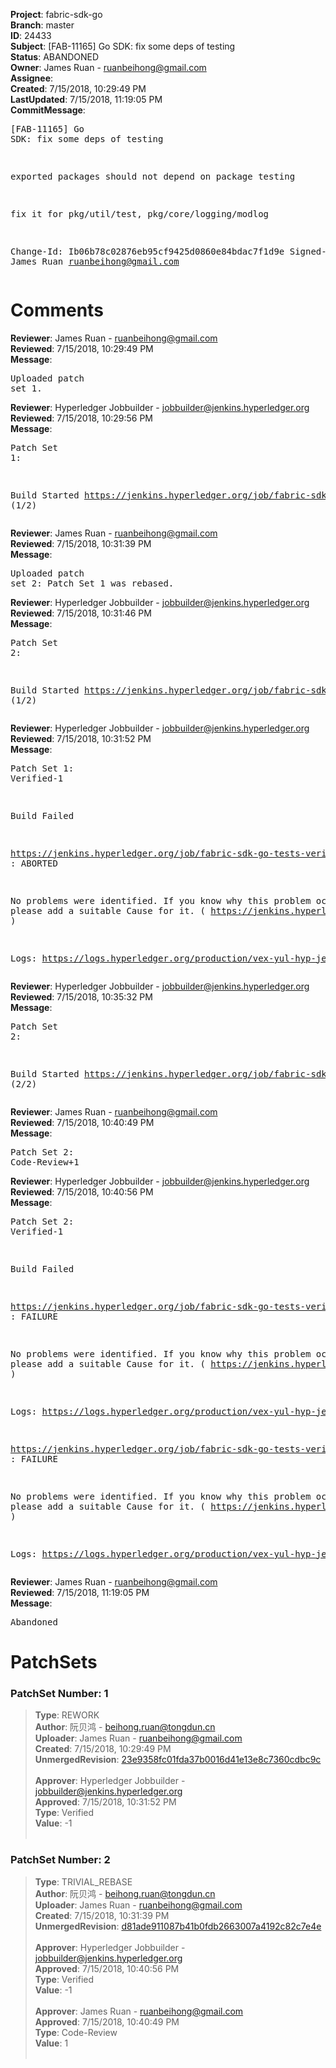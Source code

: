 <strong>Project</strong>: fabric-sdk-go<br><strong>Branch</strong>: master<br><strong>ID</strong>: 24433<br><strong>Subject</strong>: [FAB-11165] Go SDK: fix some deps of testing<br><strong>Status</strong>: ABANDONED<br><strong>Owner</strong>: James Ruan - ruanbeihong@gmail.com<br><strong>Assignee</strong>:<br><strong>Created</strong>: 7/15/2018, 10:29:49 PM<br><strong>LastUpdated</strong>: 7/15/2018, 11:19:05 PM<br><strong>CommitMessage</strong>:<br><pre>[FAB-11165] Go SDK: fix some deps of testing

exported packages should not depend on package testing

fix it for pkg/util/test, pkg/core/logging/modlog

Change-Id: Ib06b78c02876eb95cf9425d0860e84bdac7f1d9e
Signed-off-by: James Ruan <ruanbeihong@gmail.com>
</pre><h1>Comments</h1><strong>Reviewer</strong>: James Ruan - ruanbeihong@gmail.com<br><strong>Reviewed</strong>: 7/15/2018, 10:29:49 PM<br><strong>Message</strong>: <pre>Uploaded patch set 1.</pre><strong>Reviewer</strong>: Hyperledger Jobbuilder - jobbuilder@jenkins.hyperledger.org<br><strong>Reviewed</strong>: 7/15/2018, 10:29:56 PM<br><strong>Message</strong>: <pre>Patch Set 1:

Build Started https://jenkins.hyperledger.org/job/fabric-sdk-go-tests-verify-s390x/3320/ (1/2)</pre><strong>Reviewer</strong>: James Ruan - ruanbeihong@gmail.com<br><strong>Reviewed</strong>: 7/15/2018, 10:31:39 PM<br><strong>Message</strong>: <pre>Uploaded patch set 2: Patch Set 1 was rebased.</pre><strong>Reviewer</strong>: Hyperledger Jobbuilder - jobbuilder@jenkins.hyperledger.org<br><strong>Reviewed</strong>: 7/15/2018, 10:31:46 PM<br><strong>Message</strong>: <pre>Patch Set 2:

Build Started https://jenkins.hyperledger.org/job/fabric-sdk-go-tests-verify-s390x/3321/ (1/2)</pre><strong>Reviewer</strong>: Hyperledger Jobbuilder - jobbuilder@jenkins.hyperledger.org<br><strong>Reviewed</strong>: 7/15/2018, 10:31:52 PM<br><strong>Message</strong>: <pre>Patch Set 1: Verified-1

Build Failed 

https://jenkins.hyperledger.org/job/fabric-sdk-go-tests-verify-s390x/3320/ : ABORTED

No problems were identified. If you know why this problem occurred, please add a suitable Cause for it. ( https://jenkins.hyperledger.org/job/fabric-sdk-go-tests-verify-s390x/3320/ )

Logs: https://logs.hyperledger.org/production/vex-yul-hyp-jenkins-3/fabric-sdk-go-tests-verify-s390x/3320</pre><strong>Reviewer</strong>: Hyperledger Jobbuilder - jobbuilder@jenkins.hyperledger.org<br><strong>Reviewed</strong>: 7/15/2018, 10:35:32 PM<br><strong>Message</strong>: <pre>Patch Set 2:

Build Started https://jenkins.hyperledger.org/job/fabric-sdk-go-tests-verify-x86_64/3320/ (2/2)</pre><strong>Reviewer</strong>: James Ruan - ruanbeihong@gmail.com<br><strong>Reviewed</strong>: 7/15/2018, 10:40:49 PM<br><strong>Message</strong>: <pre>Patch Set 2: Code-Review+1</pre><strong>Reviewer</strong>: Hyperledger Jobbuilder - jobbuilder@jenkins.hyperledger.org<br><strong>Reviewed</strong>: 7/15/2018, 10:40:56 PM<br><strong>Message</strong>: <pre>Patch Set 2: Verified-1

Build Failed 

https://jenkins.hyperledger.org/job/fabric-sdk-go-tests-verify-s390x/3321/ : FAILURE

No problems were identified. If you know why this problem occurred, please add a suitable Cause for it. ( https://jenkins.hyperledger.org/job/fabric-sdk-go-tests-verify-s390x/3321/ )

Logs: https://logs.hyperledger.org/production/vex-yul-hyp-jenkins-3/fabric-sdk-go-tests-verify-s390x/3321

https://jenkins.hyperledger.org/job/fabric-sdk-go-tests-verify-x86_64/3320/ : FAILURE

No problems were identified. If you know why this problem occurred, please add a suitable Cause for it. ( https://jenkins.hyperledger.org/job/fabric-sdk-go-tests-verify-x86_64/3320/ )

Logs: https://logs.hyperledger.org/production/vex-yul-hyp-jenkins-3/fabric-sdk-go-tests-verify-x86_64/3320</pre><strong>Reviewer</strong>: James Ruan - ruanbeihong@gmail.com<br><strong>Reviewed</strong>: 7/15/2018, 11:19:05 PM<br><strong>Message</strong>: <pre>Abandoned</pre><h1>PatchSets</h1><h3>PatchSet Number: 1</h3><blockquote><strong>Type</strong>: REWORK<br><strong>Author</strong>: 阮贝鸿 - beihong.ruan@tongdun.cn<br><strong>Uploader</strong>: James Ruan - ruanbeihong@gmail.com<br><strong>Created</strong>: 7/15/2018, 10:29:49 PM<br><strong>UnmergedRevision</strong>: [23e9358fc01fda37b0016d41e13e8c7360cdbc9c](https://github.com/hyperledger-gerrit-archive/fabric-sdk-go/commit/23e9358fc01fda37b0016d41e13e8c7360cdbc9c)<br><br><strong>Approver</strong>: Hyperledger Jobbuilder - jobbuilder@jenkins.hyperledger.org<br><strong>Approved</strong>: 7/15/2018, 10:31:52 PM<br><strong>Type</strong>: Verified<br><strong>Value</strong>: -1<br><br></blockquote><h3>PatchSet Number: 2</h3><blockquote><strong>Type</strong>: TRIVIAL_REBASE<br><strong>Author</strong>: 阮贝鸿 - beihong.ruan@tongdun.cn<br><strong>Uploader</strong>: James Ruan - ruanbeihong@gmail.com<br><strong>Created</strong>: 7/15/2018, 10:31:39 PM<br><strong>UnmergedRevision</strong>: [d81ade911087b41b0fdb2663007a4192c82c7e4e](https://github.com/hyperledger-gerrit-archive/fabric-sdk-go/commit/d81ade911087b41b0fdb2663007a4192c82c7e4e)<br><br><strong>Approver</strong>: Hyperledger Jobbuilder - jobbuilder@jenkins.hyperledger.org<br><strong>Approved</strong>: 7/15/2018, 10:40:56 PM<br><strong>Type</strong>: Verified<br><strong>Value</strong>: -1<br><br><strong>Approver</strong>: James Ruan - ruanbeihong@gmail.com<br><strong>Approved</strong>: 7/15/2018, 10:40:49 PM<br><strong>Type</strong>: Code-Review<br><strong>Value</strong>: 1<br><br></blockquote>